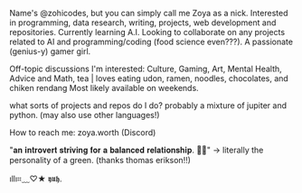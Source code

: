 Name's @zohicodes, but you can simply call me Zoya as a nick. Interested in programming, data research, writing, projects, web development and repositories. Currently learning A.I. Looking to collaborate on any projects related to AI and programming/coding (food science even???). A passionate (genius-y) gamer girl.

Off-topic discussions I'm interested: Culture, Gaming, Art, Mental Health, Advice and Math, tea | loves eating udon, ramen, noodles, chocolates, and chiken rendang 
Most likely available on weekends.

what sorts of projects and repos do I do? probably a mixture of jupiter and python. (may also use other languages!)

How to reach me: zoya.worth (Discord)

"𝐚𝐧 𝐢𝐧𝐭𝐫𝐨𝐯𝐞𝐫𝐭 𝐬𝐭𝐫𝐢𝐯𝐢𝐧𝐠 𝐟𝐨𝐫 𝐚 𝐛𝐚𝐥𝐚𝐧𝐜𝐞𝐝 𝐫𝐞𝐥𝐚𝐭𝐢𝐨𝐧𝐬𝐡𝐢𝐩. 🌿🍃" -> literally the personality of a green. (thanks thomas erikson!!)

ıllı⌗﹏♡★ 𝖞𝖚𝖍.
